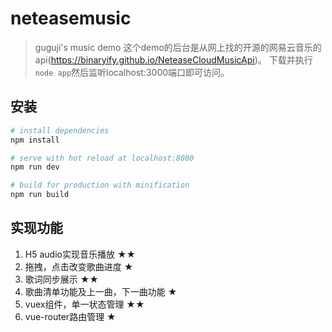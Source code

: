 # neteasemusic

> guguji's music demo
这个demo的后台是从网上找的开源的网易云音乐的api(https://binaryify.github.io/NeteaseCloudMusicApi)。
下载并执行`node app`然后监听localhost:3000端口即可访问。

## 安装

``` bash
# install dependencies
npm install

# serve with hot reload at localhost:8080
npm run dev

# build for production with minification
npm run build

```
## 实现功能

 1. H5 audio实现音乐播放                 ★★
 2. 拖拽，点击改变歌曲进度                 ★
 3. 歌词同步展示                         ★★
 4. 歌曲清单功能及上一曲，下一曲功能        ★
 5. vuex组件，单一状态管理                ★★
 6. vue-router路由管理                   ★
